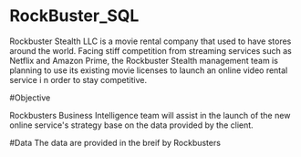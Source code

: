# RockBuster_SQL

Rockbuster Stealth LLC is a movie rental company that used to have stores around the world. Facing stiff competition from streaming services such as Netflix and Amazon Prime, the Rockbuster Stealth management team is planning to use its existing movie licenses to launch an online video rental service i n order to stay competitive.

#Objective

 Rockbusters Business Intelligence team will assist in the launch of the new online service's strategy base on the data provided by the client.

#Data
The data are provided in the breif by Rockbusters
